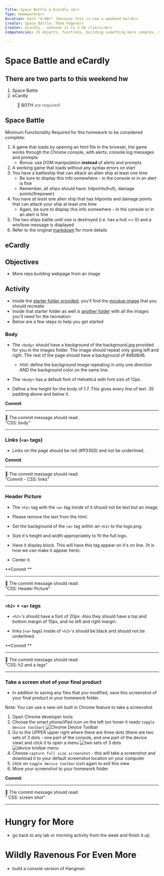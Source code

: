 ```yaml
---
Title: Space Battle & Ecardly <br>
Type: Homework<br>
Duration: Each "4:00+" (because this is now a weekend hw)<br>
Creator: Space Battle: Thom Page<br>
Creator: eCardly : unknown it is a GA classic<br>
Competencies: JS objects, functions, building something more complex, CSS, CSS Mockups<br>

---
```


# Space Battle and eCardly
## There are two parts to this weekend hw
1. Space Battle
2. eCardly

> :red_circle: **BOTH** are required!

## Space Battle

Minimum Functionality Required for this homework to be considered complete:
1. A game that loads by opening an html file in the browser, the game works through the Chrome console, with alerts, console.log messages and prompts
    - Bonus: use DOM manipulation **instead** of alerts and prompts
1. A working game that loads without any syntax errors on start
1. You have a battleship that can attack an alien ship at least one time 
    - Be sure to display this info somewhere - in the console or in an alert is fine
    - Remember, all ships should have: hitpoints(hull), damage points(firepower)
1. You have _at least_ one alien ship that has hitpoints and damage points that can attack your ship at least one time  
    - Again, be sure to display this info somewhere - in the console or in an alert is fine
1. The two ships battle until one is destroyed (i.e. has a hull <= 0) and a win/lose message is displayed
1. Refer to the original [markdown](../instructor_notes/space_battle.md) for more details

## eCardly

## Objectives
* More reps building webpage from an image

## Activity
* Inside the [starter folder provided](eCardly), you'll find the [mockup image](eCardly/screenshot-final.png) that you should recreate 
* Inside that starter folder as well is [another folder](eCardly/images) with all the images you'll need for the recreation 
* Below are a few steps to help you get started

### Body

* The `<body>` should have a background of the background.jpg provided for you in the images folder. The image should repeat only going left and right. The rest of the page should have a background of #d6d6d6. 
    - Hint: define the background image repeating in only one direction AND the background color on the same line.

* The `<body>` has a default font of Helvetica with font size of 12px.

* Define a line height for the body of 1.7.  This gives every line of text .35 padding above and below it.

**Commit** <br>
<hr>
&#x1F534; The commit message should read: <br>
"CSS: body"
<hr>


### Links (`<a>` tags)

* Links on the page should be red (#ff3300) and not be underlined.

**Commit** <br>
<hr>
&#x1F534; The commit message should read: <br>
"Commit - CSS: links"
<hr>


### Header Picture

* The `<h1>` tag with the `<a>` tag inside of it should not be text but an image.

* Please remove the text from the html.

* Set the background of the `<a>` tag within an `<h1>` to the logo.png.

* Size it's height and width appropriately to fit the full logo.

* Have it display block.  This will have this tag appear on it's on line.  (It is how we can make it appear here).

* Center it.

**Commit ** <br>
<hr>
&#x1F534; The commit message should read: <br>
"CSS: Header Picture"
<hr>


### `<h2>` + `<a>` tags

* `<h2>`'s should have a font of 20px.  Also they should have a top and bottom margin of 10px, and no left and right margin.

* links (`<a>` tags) inside of `<h2>`'s should be black and should not be underlined.  

**Commit ** <br>
<hr>
&#x1F534; The commit message should read: <br>
"CSS: h2 and a tags"
<hr>


### Take a screen shot of your final product

* In addition to saving any files that you modified, save this screenshot of your final product in your homework folder.

Note: You can use a new-ish built in Chrome feature to take a screenshot

1. Open Chrome developer tools
1. Choose the smart phone/iPad icon on the left (on hover it reads `toggle device toolbar`) ![Chrome Device Toolbar](https://i.imgur.com/c1hJkdG.png)
1. Go to the UPPER upper right where there are three dots (there are two sets of 3 dots - one part of the console, and one part of the device view) and click it to open a menu ![two sets of 3 dots](https://i.imgur.com/3ue603Y.png)
![device toolbar menu](https://i.imgur.com/2CAx0OX.png)
1. Choose `capture full size screenshot` - this will take a screenshot and download it to your default screenshot location on your computer
1. click on `toggle device toolbar` icon again to exit this view
1. Move your screenshot to your homework folder



**Commit** <br>
<hr>
&#x1F534; The commit message should read: <br>
" CSS: screen shot"
<hr>

# Hungry for More
- go back to any lab or morning activity from the week and finish it up

# Wildly Ravenous For Even More
- build a console version of Hangman
